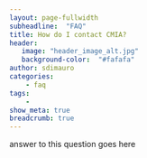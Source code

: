 ```yaml
---
layout: page-fullwidth
subheadline:  "FAQ"
title: How do I contact CMIA?
header:
   image: "header_image_alt.jpg"
   background-color:  "#fafafa"
author: sdimauro
categories:
    - faq
tags:
    -
show_meta: true
breadcrumb: true
---
```


answer to this question goes here

